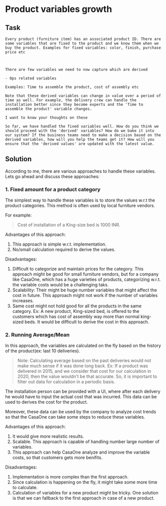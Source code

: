 # Product variables growth

## Task

```
Every product (furniture item) has an associated product ID. There are some variables that are fixed to the product and we know them when we buy the product. Examples for fixed variables: color, finish, purchase price etc



There are few variables we need to now capture which are derived

- Ops related variables

Examples: Time to assemble the product, cost of assembly etc

Note that these derived variables can change in value over a period of time as well. For example, the delivery crew can handle the installation better since they become experts and the 'Time to assemble the product' variable changes.

I want to know your thoughts on these

So far, we have handled the fixed variables well. How do you think we should proceed with the 'derived' variables? How do we bake it into our system? If the business teams need to make a decision based on the derived variables, how will you help the teams get it? How will you ensure that the 'derived values' are updated with the latest value.
```

## Solution

According to me, there are various approaches to handle these variables. Lets go ahead and discuss these approaches:

### 1. Fixed amount for a product category

The simplest way to handle these variables is to store the values w.r.t the product categories. This method is often used by local furniture vendors.

For example:

> Cost of installation of a King-size bed is 1000 INR.

Advantages of this approach:

1. This approach is simple w.r.t. implementation.
2. No/small calculation required to derive the values.

Disadvantages:

1. Difficult to categorize and maintain prices for the category. This approach might be good for small furniture vendors, but for a company like CasaOne, which has a huge varieties of products, categorizing w.r.t. the variable costs would be a challenging taks.
2. Scalability: Their might be huge number variables that might affect the cost in future. This approach might not work if the number of variables increases.
3. Same cost might not hold good for all the products in the same category. Ex: A new product, King-sized bed, is offered to the customers which has cost of assembly way more than normal king-sized beds. It would be difficult to derive the cost in this approach.

### 2. Running Average/Mean

In this approach, the variables are calculated on the fly based on the history of the product(ex: last 10 deliveries).

> Note: Calculating average based on the past deliveries would not make much sense if it was done long back. Ex: If a product was delivered in 2015, and we consider that cost for our calculation in 2020, then the value wouldn't be that accurate. So, it is important to filter out data for calculation in a periodic basis.

The installation person can be provided with a UI, where after each deilvery he would have to input the actual cost that was incurred. This data can be used to derives the cost for the product.

Moreover, these data can be used by the company to analyze cost trends so that the CasaOne can take some steps to reduce these variables.

Advantages of this approach:

1. It would give more realistic results.
2. Scalable. This approach is capable of handling number large number of variables.
3. This approach can help CasaOne analyze and improve the variable costs, so that customers gets more benifits.

Disadvantages:

1. Implementation is more complex than the first approach.
2. Since calculation is happening on the fly, it might take some more time to calculate.
3. Calculation of variables for a new product might be tricky. One solution is that we can fallback to the first approach in case of a new product.

